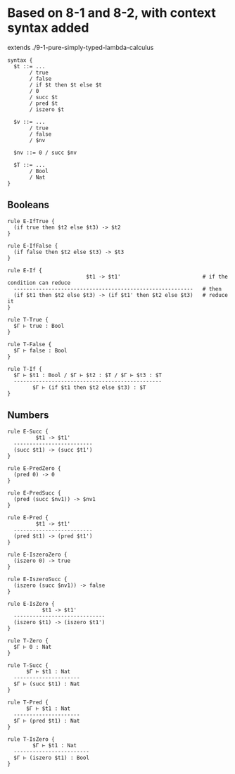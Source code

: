 # Based on 8-1 and 8-2, with context syntax added

extends ./9-1-pure-simply-typed-lambda-calculus

    syntax {
      $t ::= ...
           / true
           / false
           / if $t then $t else $t
           / 0
           / succ $t
           / pred $t
           / iszero $t

      $v ::= ...
           / true
           / false
           / $nv

      $nv ::= 0 / succ $nv

      $T ::= ...
           / Bool
           / Nat
    }


## Booleans

    rule E-IfTrue {
      (if true then $t2 else $t3) -> $t2
    }

    rule E-IfFalse {
      (if false then $t2 else $t3) -> $t3
    }

    rule E-If {
                             $t1 -> $t1'                          # if the condition can reduce
      ---------------------------------------------------------   # then
      (if $t1 then $t2 else $t3) -> (if $t1' then $t2 else $t3)   # reduce it
    }

    rule T-True {
      $Γ ⊢ true : Bool
    }

    rule T-False {
      $Γ ⊢ false : Bool
    }

    rule T-If {
      $Γ ⊢ $t1 : Bool / $Γ ⊢ $t2 : $T / $Γ ⊢ $t3 : $T
      -----------------------------------------------
            $Γ ⊢ (if $t1 then $t2 else $t3) : $T
    }


## Numbers

    rule E-Succ {
             $t1 -> $t1'
      -------------------------
      (succ $t1) -> (succ $t1')
    }

    rule E-PredZero {
      (pred 0) -> 0
    }

    rule E-PredSucc {
      (pred (succ $nv1)) -> $nv1
    }

    rule E-Pred {
             $t1 -> $t1'
      -------------------------
      (pred $t1) -> (pred $t1')
    }

    rule E-IszeroZero {
      (iszero 0) -> true
    }

    rule E-IszeroSucc {
      (iszero (succ $nv1)) -> false
    }

    rule E-IsZero {
               $t1 -> $t1'
      -----------------------------
      (iszero $t1) -> (iszero $t1')
    }

    rule T-Zero {
      $Γ ⊢ 0 : Nat
    }

    rule T-Succ {
          $Γ ⊢ $t1 : Nat
      ---------------------
      $Γ ⊢ (succ $t1) : Nat
    }

    rule T-Pred {
          $Γ ⊢ $t1 : Nat
      ---------------------
      $Γ ⊢ (pred $t1) : Nat
    }

    rule T-IsZero {
            $Γ ⊢ $t1 : Nat
      ------------------------
      $Γ ⊢ (iszero $t1) : Bool
    }
